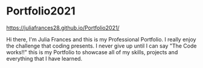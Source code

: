 # Portfolio2021

https://juliafrances28.github.io/Portfolio2021/

Hi there, I'm Julia Frances and this is my Professional Portfolio. I really enjoy the challenge that coding presents. I never give up until I can say "The Code works!!" this is my Portfolio to showcase all of my skills, projects and everything that I have learned. 
